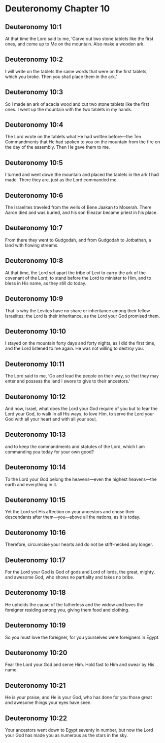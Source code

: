 # Deuteronomy Chapter 10

## Deuteronomy 10:1
At that time the Lord said to me, ‘Carve out two stone tablets like the first ones, and come up to Me on the mountain. Also make a wooden ark.

## Deuteronomy 10:2
I will write on the tablets the same words that were on the first tablets, which you broke. Then you shall place them in the ark.’

## Deuteronomy 10:3
So I made an ark of acacia wood and cut two stone tablets like the first ones. I went up the mountain with the two tablets in my hands.

## Deuteronomy 10:4
The Lord wrote on the tablets what He had written before—the Ten Commandments that He had spoken to you on the mountain from the fire on the day of the assembly. Then He gave them to me.

## Deuteronomy 10:5
I turned and went down the mountain and placed the tablets in the ark I had made. There they are, just as the Lord commanded me.

## Deuteronomy 10:6
The Israelites traveled from the wells of Bene Jaakan to Moserah. There Aaron died and was buried, and his son Eleazar became priest in his place.

## Deuteronomy 10:7
From there they went to Gudgodah, and from Gudgodah to Jotbathah, a land with flowing streams.

## Deuteronomy 10:8
At that time, the Lord set apart the tribe of Levi to carry the ark of the covenant of the Lord, to stand before the Lord to minister to Him, and to bless in His name, as they still do today.

## Deuteronomy 10:9
That is why the Levites have no share or inheritance among their fellow Israelites; the Lord is their inheritance, as the Lord your God promised them.

## Deuteronomy 10:10
I stayed on the mountain forty days and forty nights, as I did the first time, and the Lord listened to me again. He was not willing to destroy you.

## Deuteronomy 10:11
The Lord said to me, ‘Go and lead the people on their way, so that they may enter and possess the land I swore to give to their ancestors.’

## Deuteronomy 10:12
And now, Israel, what does the Lord your God require of you but to fear the Lord your God, to walk in all His ways, to love Him, to serve the Lord your God with all your heart and with all your soul,

## Deuteronomy 10:13
and to keep the commandments and statutes of the Lord, which I am commanding you today for your own good?

## Deuteronomy 10:14
To the Lord your God belong the heavens—even the highest heavens—the earth and everything in it.

## Deuteronomy 10:15
Yet the Lord set His affection on your ancestors and chose their descendants after them—you—above all the nations, as it is today.

## Deuteronomy 10:16
Therefore, circumcise your hearts and do not be stiff-necked any longer.

## Deuteronomy 10:17
For the Lord your God is God of gods and Lord of lords, the great, mighty, and awesome God, who shows no partiality and takes no bribe.

## Deuteronomy 10:18
He upholds the cause of the fatherless and the widow and loves the foreigner residing among you, giving them food and clothing.

## Deuteronomy 10:19
So you must love the foreigner, for you yourselves were foreigners in Egypt.

## Deuteronomy 10:20
Fear the Lord your God and serve Him. Hold fast to Him and swear by His name.

## Deuteronomy 10:21
He is your praise, and He is your God, who has done for you those great and awesome things your eyes have seen.

## Deuteronomy 10:22
Your ancestors went down to Egypt seventy in number, but now the Lord your God has made you as numerous as the stars in the sky.


